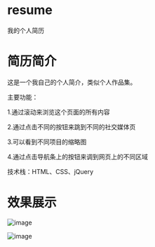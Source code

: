# resume
我的个人简历

# 简历简介
这是一个我自己的个人简介，类似个人作品集。

主要功能：

1.通过滚动来浏览这个页面的所有内容

2.通过点击不同的按钮来跳到不同的社交媒体页

3.可以看到不同项目的缩略图

4.通过点击导航条上的按钮来调到网页上的不同区域

技术栈：HTML、CSS、jQuery

# 效果展示
![image](https://user-images.githubusercontent.com/26202472/38456124-4b8db472-3ab3-11e8-8cb2-86e3a8f66840.png)

![image](https://user-images.githubusercontent.com/26202472/38456149-a2dfcc2e-3ab3-11e8-98b6-aaa938c1668d.png)
